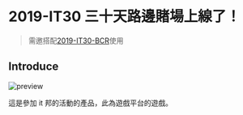 # 2019-IT30 三十天路邊賭場上線了！

> 需邀搭配[2019-IT30-BCR](https://github.com/unnhao/2019-IT30-BCR)使用

## Introduce

![preview](https://github.com/unnhao/2019-IT30-BCR/blob/master/preview.png)

這是參加 it 邦的活動的產品，此為遊戲平台的遊戲。